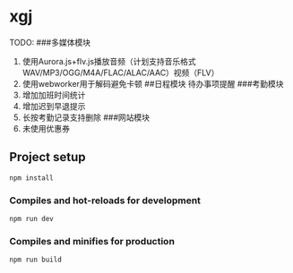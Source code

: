 # xgj

TODO:
###多媒体模块 
1.  使用Aurora.js+flv.js播放音频（计划支持音乐格式WAV/MP3/OGG/M4A/FLAC/ALAC/AAC）视频（FLV） 
2.  使用webworker用于解码避免卡顿 ##日程模块 待办事项提醒 
###考勤模块 
1.  增加加班时间统计 
2.  增加迟到早退提示
3.  长按考勤记录支持删除
###网站模块 
1.  未使用优惠券 


## Project setup
```
npm install
```

### Compiles and hot-reloads for development
```
npm run dev
```

### Compiles and minifies for production
```
npm run build
```